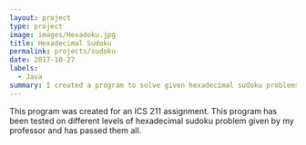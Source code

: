 ```yaml
---
layout: project
type: project
image: images/Hexadoku.jpg
title: Hexadecimal Sudoku
permalink: projects/sudoku
date: 2017-10-27
labels:
  - Java
summary: I created a program to solve given hexadecimal sudoku problems.
---
```


This program was created for an ICS 211 assignment. This program has been tested on different levels of hexadecimal sudoku problem given by my professor and has passed them all.

